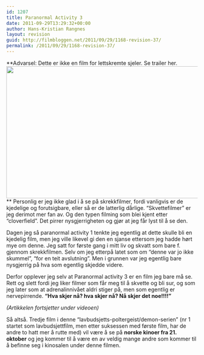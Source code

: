 ```yaml
---
id: 1207
title: Paranormal Activity 3
date: 2011-09-29T13:29:32+00:00
author: Hans-Kristian Rangnes
layout: revision
guid: http://filmbloggen.net/2011/09/29/1168-revision-37/
permalink: /2011/09/29/1168-revision-37/
---
```

**Advarsel: Dette er ikke en film for lettskremte sjeler. Se trailer her.  
<a href="http://filmbloggen.net/2011/09/29/paranormal-activity-3/paranormal-activity-3/" rel="attachment wp-att-1203"><img class="alignnone size-large wp-image-1203" src="http://filmbloggen.net/wp-content/uploads//2011/09/xigatlb2-620x348.jpg" alt="" width="620" height="348" /></a>  
** Personlig er jeg ikke glad i å se på skrekkfilmer, fordi vanligvis er de kjedelige og forutsigbare, eller så er de latterlig dårlige. “Skvettefilmer” er jeg derimot mer fan av. Og den typen filming som blei kjent etter “cloverfield”. Det pirrer nysgjerrigheten og gjør at jeg får lyst til å se den.

Dagen jeg så paranormal activity 1 tenkte jeg egentlig at dette skulle bli en kjedelig film, men jeg ville likevel gi den en sjanse ettersom jeg hadde hørt mye om denne. Jeg satt for første gang i mitt liv og skvatt som bare f. gjennom skrekkfilmen. Selv om jeg etterpå latet som om “denne var jo ikke skummel”, “for en teit avslutning”. Men i grunnen var jeg egentlig bare nysgjerrig på hva som egentlig skjedde videre.

Derfor opplever jeg selv at Paranormal activity 3 er en film jeg bare må se. Rett og slett fordi jeg liker filmer som får meg til å skvette og bli sur, og som jeg later som at adrenalinnivået aldri stiger på, men som egentlig er nervepirrende. **“Hva skjer nå? hva skjer nå? Nå skjer det noe!!!!”**

_(Artikkelen fortsjetter under videoen)_

<span class='embed-youtube' style='text-align:center; display: block;'></span>

Så altså. Tredje film i denne “lavbudsjetts-poltergeist/demon-serien” (nr 1 startet som lavbudsjettfilm, men etter suksessen med første film, har de andre to hatt mer å rutte med) vil være å se på **norske kinoer fra 21. oktober** og jeg kommer til å være en av veldig mange andre som kommer til å befinne seg i kinosalen under denne filmen.